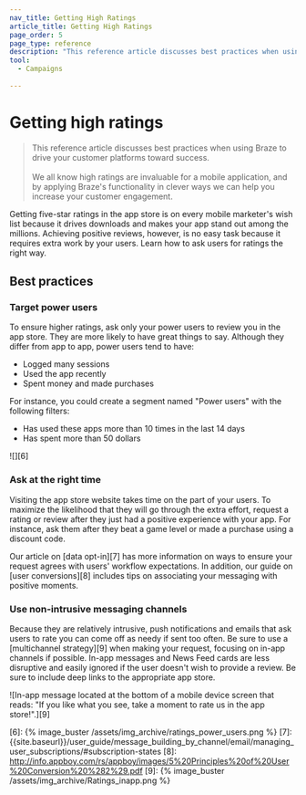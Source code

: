```yaml
---
nav_title: Getting High Ratings
article_title: Getting High Ratings
page_order: 5
page_type: reference
description: "This reference article discusses best practices when using Braze to drive your customer platforms toward success."
tool:
  - Campaigns
  
---
```


# Getting high ratings

> This reference article discusses best practices when using Braze to drive your customer platforms toward success.
> <br>
> <br>
> We all know high ratings are invaluable for a mobile application, and by applying Braze's functionality in clever ways we can help you increase your customer engagement. 

Getting five-star ratings in the app store is on every mobile marketer's wish list because it drives downloads and makes your app stand out among the millions. Achieving positive reviews, however, is no easy task because it requires extra work by your users. Learn how to ask users for ratings the right way.

## Best practices

### Target power users

To ensure higher ratings, ask only your power users to review you in the app store. They are more likely to have great things to say. Although they differ from app to app, power users tend to have:

- Logged many sessions
- Used the app recently
- Spent money and made purchases

For instance, you could create a segment named "Power users" with the following filters:
- Has used these apps more than 10 times in the last 14 days
- Has spent more than 50 dollars

![][6]

### Ask at the right time

Visiting the app store website takes time on the part of your users. To maximize the likelihood that they will go through the extra effort, request a rating or review after they just had a positive experience with your app. For instance, ask them after they beat a game level or made a purchase using a discount code.

Our article on [data opt-in][7] has more information on ways to ensure your request agrees with users' workflow expectations. In addition, our guide on [user conversions][8] includes tips on associating your messaging with positive moments.

### Use non-intrusive messaging channels

Because they are relatively intrusive, push notifications and emails that ask users to rate you can come off as needy if sent too often. Be sure to use a [multichannel strategy][9] when making your request, focusing on in-app channels if possible. In-app messages and News Feed cards are less disruptive and easily ignored if the user doesn't wish to provide a review. Be sure to include deep links to the appropriate app store.

![In-app message located at the bottom of a mobile device screen that reads: "If you like what you see, take a moment to rate us in the app store!".][9]


[6]: {% image_buster /assets/img_archive/ratings_power_users.png %}
[7]: {{site.baseurl}}/user_guide/message_building_by_channel/email/managing_user_subscriptions/#subscription-states
[8]: http://info.appboy.com/rs/appboy/images/5%20Principles%20of%20User%20Conversion%20%282%29.pdf
[9]: {% image_buster /assets/img_archive/Ratings_inapp.png %}
